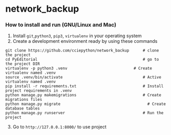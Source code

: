 # network_backup



### How to install and run (GNU/Linux and Mac)
                
1. Install `git`,`python3`, `pip3`, `virtualenv` in your operating system
2. Create a development environment ready by using these commands
```
git clone https://github.com/cciepython/network_backup		# clone the project
cd PyEditorial		                                        # go to the project DIR
virtualenv -p python3 .venv		                        # Create virtualenv named .venv
source .venv/bin/activate		                            # Active virtualenv named .venv
pip install -r requirements.txt		                        # Install project requirements in .venv
python manage.py makemigrations		                        # Create migrations files
python manage.py migrate		                              # Create database tables
python manage.py runserver		                            # Run the project
```
3. Go to  `http://127.0.0.1:8000/` to use project
